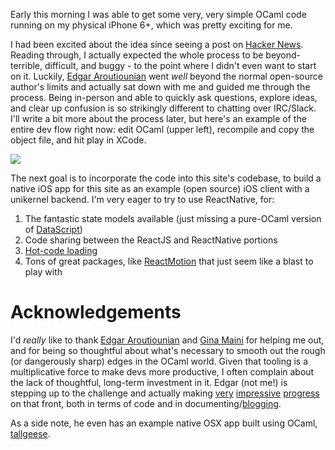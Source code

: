 Early this morning I was able to get some very, very simple OCaml code running on my physical iPhone 6+, which was pretty exciting for me.

I had been excited about the idea since seeing a post on [Hacker News](https://news.ycombinator.com/item?id=10960753). Reading through, I actually expected the whole process to be beyond-terrible, difficult, and buggy - to the point where I didn't even want to start on it. Luckily, [Edgar Aroutiounian](https://twitter.com/edgararout) went *well* beyond the normal open-source author's limits and actually sat down with me and guided me through the process. Being in-person and able to quickly ask questions, explore ideas, and clear up confusion is so strikingly different to chatting over IRC/Slack. I'll write a bit more about the process later, but here's an example of the entire dev flow right now: edit OCaml (upper left), recompile and copy the object file, and hit play in XCode.

![](/images/posts/ocaml_on_ios.png)

The next goal is to incorporate the code into this site's codebase, to build a native iOS app for this site as an example (open source) iOS client with a unikernel backend. I'm very eager to try to use ReactNative, for:

 1. The fantastic state models available (just missing a pure-OCaml version of [DataScript](https://github.com/tonsky/datascript))
 1. Code sharing between the ReactJS and ReactNative portions
 1. [Hot-code loading](https://youtu.be/J4hBjleaG8w?t=6m33s)
 1. Tons of great packages, like [ReactMotion](https://github.com/chenglou/react-motion) that just seem like a blast to play with

# Acknowledgements

I'd *really* like to thank [Edgar Aroutiounian](https://twitter.com/edgararout) and [Gina Maini](https://twitter.com/wiredsis) for helping me out, and for being so thoughtful about what's necessary to smooth out the rough (or dangerously sharp) edges in the OCaml world. Given that tooling is a multiplicative force to make devs more productive, I often complain about the lack of thoughtful, long-term investment in it. Edgar (not me!) is stepping up to the challenge and actually making [very](https://github.com/fxfactorial/opam-ios) [impressive](https://github.com/fxfactorial/ocaml-nodejs) [progress](https://github.com/fxfactorial/ocaml-graphql) on that front, both in terms of code and in documenting/[blogging](http://hyegar.com/).

As a side note, he even has an example native OSX app built using OCaml, [tallgeese](https://github.com/fxfactorial/tallgeese).
